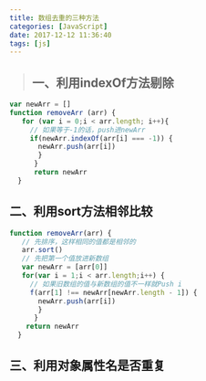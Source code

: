 ```yaml
---
title: 数组去重的三种方法
categories: [JavaScript]
date: 2017-12-12 11:36:40
tags: [js]
---
```


> ## 一、利用indexOf方法剔除

<!-- more -->

```js
var newArr = [] 
function removeArr (arr) {
   for (var i = 0;i < arr.length; i++){ 
     // 如果等于-1的话，push进newArr 
     if(newArr.indexOf(arr[i] === -1)) { 
       newArr.push(arr[i]) 
       } 
      } 
      return newArr 
  } 
```
## 二、利用sort方法相邻比较

```js
function removeArr(arr) {
   // 先排序，这样相同的值都是相邻的 
   arr.sort() 
   // 先把第一个值放进新数组 
   var newArr = [arr[0]] 
   for(var i = 1;i < arr.length;i++) { 
     // 如果旧数组的值与新数组的值不一样就Push i
     f(arr[1] !== newArr[newArr.length - 1]) { 
       newArr.push(arr[i]) 
       } 
      } 
    return newArr 
  } 
```

## 三、利用对象属性名是否重复